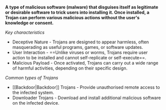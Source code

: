**A type of malicious software (malware) that disguises itself as legitimate or desirable software to trick users into installing it. Once installed, a Trojan can perform various malicious actions without the user's knowledge or consent.** 

*Key characteristics*
- Deceptive Nature - Trojans are designed to appear harmless, often masquerading as useful programs, games, or software updates.
- User Interaction - ==Unlike viruses or worms, Trojans require user action to be installed and cannot self-replicate or self-execute==.
- Malicious Payload - Once activated, Trojans can carry out a wide range of harmful activities, depending on their specific design.

*Common types of Trojans*
- [[Backdoor|Backdoor]] Trojans - Provide unauthorised remote access to the infected system.
- Downloader Trojans - Download and install additional malicious software on the infected device.